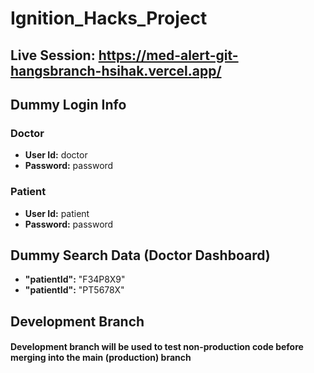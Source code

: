 # Ignition_Hacks_Project

## Live Session: https://med-alert-git-hangsbranch-hsihak.vercel.app/ 

## Dummy Login Info
### Doctor
- **User Id:** doctor
- **Password:** password

### Patient
- **User Id:** patient
- **Password:** password

## Dummy Search Data (Doctor Dashboard)
- **"patientId":** "F34P8X9"
- **"patientId":** "PT5678X"

## Development Branch 
#### Development branch will be used to test non-production code before merging into the main (production) branch
